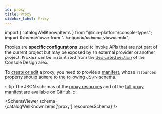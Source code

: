 ```yaml
---
id: proxy
title: Proxy
sidebar_label: Proxy
---
```


import { catalogWellKnownItems } from "@mia-platform/console-types";
import SchemaViewer from "../snippets/schema_viewer.mdx";

Proxies are **specific configurations** used to invoke APIs that are not part of the current project but may be exposed by an external provider or another project. Proxies can be instantiated from the [dedicated section](/products/console/api-console/api-design/proxy.md) of the Console Design area.

To [create or edit](/products/software-catalog/items-management/overview.md) a proxy, you need to provide a [manifest](/products/software-catalog/items-manifest/overview.md), whose `resources` property should adhere to the following JSON schema.

:::tip
The JSON schemas of the [proxy resources](https://raw.githubusercontent.com/mia-platform/console-sdk/refs/tags/%40mia-platform/console-types%400.38.11/packages/console-types/schemas/catalog/proxy.resources.schema.json) and of the [full proxy manifest](https://raw.githubusercontent.com/mia-platform/console-sdk/refs/tags/%40mia-platform/console-types%400.38.11/packages/console-types/schemas/catalog/proxy.manifest.schema.json) are available on GitHub.
:::

<SchemaViewer schema={catalogWellKnownItems['proxy'].resourcesSchema} />

